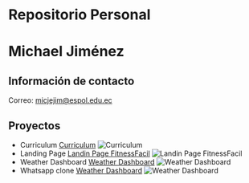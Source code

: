 # Repositorio Personal
# Michael Jiménez
## Información de contacto
Correo: micjejim@espol.edu.ec
## Proyectos
- Curriculum
[Curriculum](https://michaeljimenezc.github.io/curriculum/)
![Curriculum](img/michaeljimenezc.github.io_curriculum_.jpeg)
- Landing Page
[Landin Page FitnessFacil](https://michaeljimenezc.github.io/landing/)
![Landin Page FitnessFacil](img/michaeljimenezc.github.io_landing_.jpeg)
- Weather Dashboard
[Weather Dashboard](https://michaeljimenezc.github.io/dashboard/)
![Weather Dashboard](img/michaeljimenezc.github.io_dashboard_.jpeg)
- Whatsapp clone
[Weather Dashboard](https://github.com/MichaelJimenezC/chat.git)
![Weather Dashboard](img/michaeljimenezc.github.io_chat_.jpeg)

